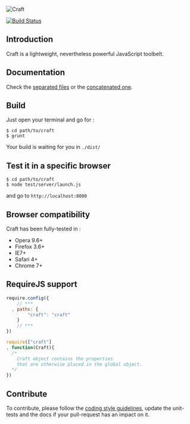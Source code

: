![Craft](http://f.cl.ly/items/3z2l3I3G1N1V370W1913/craft-2.png)

[![Build Status](https://travis-ci.org/mlbli/craft.png?branch=master)](https://travis-ci.org/mlbli/craft)

## Introduction 

Craft is a lightweight, nevertheless powerful JavaScript toolbelt. 

## Documentation 

Check the [separated files](https://github.com/mlbli/craft/tree/master/docs) or the [concatenated one](https://github.com/mlbli/craft/blob/master/dist/docs.md). 

## Build

Just open your terminal and go for :

```
$ cd path/to/craft
$ grunt
```

Your build is waiting for you in `./dist/`

## Test it in a specific browser

```
$ cd path/to/craft
$ node test/server/launch.js
```

and go to `http://localhost:8080`

## Browser compatibility

Craft has been fully-tested in : 

* Opera 9.6+
* Firefox 3.6+
* IE7+
* Safari 4+
* Chrome 7+

## RequireJS support

```javascript
require.config({
    // ***
  , paths: {
        "craft": "craft"
    }
    // ***
})

require(["craft"]
, function(Craft){
  /* 
    Craft object contains the properties 
    that are otherwise placed in the global object.
  */
})
```

## Contribute 

To contribute, please follow the [coding style guidelines](https://github.com/mlbli/guidelines#javascript), update the unit-tests and the docs if your pull-request has an impact on it.

